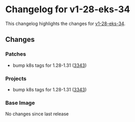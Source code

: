 # Changelog for v1-28-eks-34

This changelog highlights the changes for [v1-28-eks-34](https://github.com/aws/eks-distro/tree/v1-28-eks-34).

## Changes

### Patches
* bump k8s tags for 1.28-1.31 ([3343](https://github.com/aws/eks-distro/pull/3343))

### Projects
* bump k8s tags for 1.28-1.31 ([3343](https://github.com/aws/eks-distro/pull/3343))

### Base Image
No changes since last release

